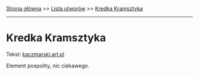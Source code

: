 [Strona główna](../index.md) >> [Lista utworów](../list.md) >> [Kredka Kramsztyka](229.md)

---

# Kredka Kramsztyka

Tekst: [kaczmarski.art.pl](https://www.kaczmarski.art.pl/tworczosc/wiersze/kredka-kramsztyka/)

Element pospolity, nic ciekawego.